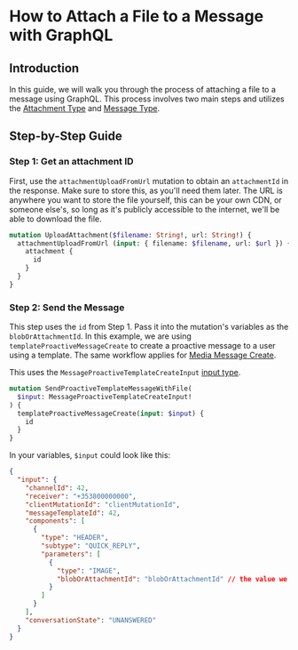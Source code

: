 # How to Attach a File to a Message with GraphQL

## Introduction

In this guide, we will walk you through the process of attaching a file to a message using GraphQL. This process involves two main steps and utilizes the [Attachment Type](/types/Attachment) and [Message Type](/types/Message).

## Step-by-Step Guide

### Step 1: Get an attachment ID

First, use the `attachmentUploadFromUrl` mutation to obtain an `attachmentId` in the response. Make sure to store this, as you'll need them later. The URL is anywhere you want to store the file yourself, this can be your own CDN, or someone else's, so long as it's publicly accessible to the internet, we'll be able to download the file.

```graphql
mutation UploadAttachment($filename: String!, url: String!) {
  attachmentUploadFromUrl (input: { filename: $filename, url: $url }) {
    attachment {
      id
    }
  }
}
```

### Step 2: Send the Message

This step uses the `id` from Step 1. Pass it into the mutation's variables as the `blobOrAttachmentId`. In this example, we are using `templateProactiveMessageCreate` to create a proactive message to a user using a template. The same workflow applies for [Media Message Create](/mutations/mediaMessageCreate).

This uses the `MessageProactiveTemplateCreateInput` [input type](/types/MessageProactiveTemplateCreateInput).

```graphql
mutation SendProactiveTemplateMessageWithFile(
  $input: MessageProactiveTemplateCreateInput!
) {
  templateProactiveMessageCreate(input: $input) {
    id
  }
}
```

In your variables, `$input` could look like this:

```json
{
  "input": {
    "channelId": 42,
    "receiver": "+353800000000",
    "clientMutationId": "clientMutationId",
    "messageTemplateId": 42,
    "components": [
      {
        "type": "HEADER",
        "subtype": "QUICK_REPLY",
        "parameters": [
          {
            "type": "IMAGE",
            "blobOrAttachmentId": "blobOrAttachmentId" // the value we retrieved from step 1, the attachment ID
          }
        ]
      }
    ],
    "conversationState": "UNANSWERED"
  }
}
```
